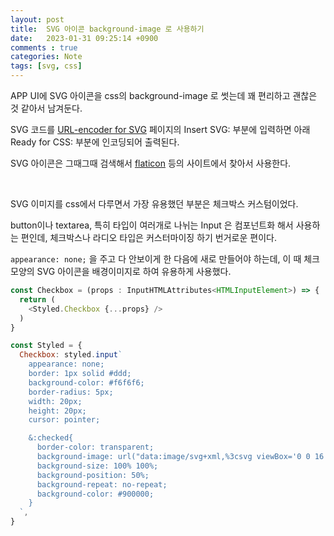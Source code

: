 ```yaml
---
layout: post
title:  SVG 아이콘 background-image 로 사용하기
date:   2023-01-31 09:25:14 +0900
comments : true
categories: Note
tags: [svg, css]
---
```


APP UI에 SVG 아이콘을 css의 background-image 로 썻는데 꽤 편리하고 괜찮은 것 같아서 남겨둔다.

SVG 코드를 [URL-encoder for SVG](https://yoksel.github.io/url-encoder/) 페이지의 Insert SVG: 부분에 입력하면 아래 Ready for CSS: 부분에 인코딩되어 출력된다.

SVG 아이콘은 그때그때 검색해서 [flaticon](https://www.flaticon.com/kr/icon-fonts-most-downloaded) 등의 사이트에서 찾아서 사용한다.

<br>

SVG 이미지를 css에서 다루면서 가장 유용했던 부분은 체크박스 커스텀이었다.

button이나 textarea, 특히 타입이 여러개로 나뉘는 Input 은 컴포넌트화 해서 사용하는 편인데, 체크박스나 라디오 타입은 커스터마이징 하기 번거로운 편이다. 

`appearance: none;` 을 주고 다 안보이게 한 다음에 새로 만들어야 하는데, 이 때 체크 모양의 SVG 아이콘을 배경이미지로 하여 유용하게 사용했다.

```javascript
const Checkbox = (props : InputHTMLAttributes<HTMLInputElement>) => {
  return (
    <Styled.Checkbox {...props} />
  )
}

const Styled = {
  Checkbox: styled.input`
    appearance: none;
    border: 1px solid #ddd;
    background-color: #f6f6f6;
    border-radius: 5px;
    width: 20px;
    height: 20px;
    cursor: pointer;

    &:checked{
      border-color: transparent;
      background-image: url("data:image/svg+xml,%3csvg viewBox='0 0 16 16' fill='white' xmlns='http://www.w3.org/2000/svg'%3e%3cpath d='M5.707 7.293a1 1 0 0 0-1.414 1.414l2 2a1 1 0 0 0 1.414 0l4-4a1 1 0 0 0-1.414-1.414L7 8.586 5.707 7.293z'/%3e%3c/svg%3e");
      background-size: 100% 100%;
      background-position: 50%;
      background-repeat: no-repeat;
      background-color: #900000;
    }
  `,
}
```